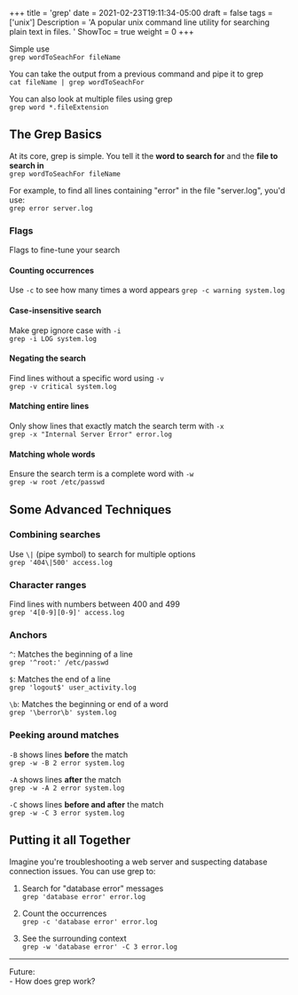 +++
title = 'grep'
date = 2021-02-23T19:11:34-05:00
draft = false
tags = ['unix']
Description = 'A popular unix command line utility for searching plain text in files. '
ShowToc = true
weight = 0
+++

Simple use  
`grep wordToSeachFor fileName`

You can take the output from a previous command and pipe it to grep    
`cat fileName | grep wordToSeachFor`

You can also look at multiple files using grep   
`grep word *.fileExtension`

## The Grep Basics
At its core, grep is simple. You tell it the **word to search for** and 
the **file to search in**  
`grep wordToSeachFor fileName`  

For example, to find all lines containing "error" in the file "server.log", you'd use:  
`grep error server.log`

### Flags
Flags to fine-tune your search  

#### Counting occurrences
Use `-c` to see how many times a word appears 
`grep -c warning system.log`

#### Case-insensitive search
 Make grep ignore case with `-i`  
`grep -i LOG system.log`  

#### Negating the search
 Find lines without a specific word using `-v`  
`grep -v critical system.log`  

#### Matching entire lines
Only show lines that exactly match the search term with `-x`  
`grep -x "Internal Server Error" error.log`

#### Matching whole words
Ensure the search term is a complete word with `-w`  
`grep -w root /etc/passwd`

## Some Advanced Techniques

### Combining searches
Use `\|` (pipe symbol) to search for multiple options  
`grep '404\|500' access.log`

### Character ranges
Find lines with numbers between 400 and 499  
`grep '4[0-9][0-9]' access.log`

### Anchors

`^`: Matches the beginning of a line  
`grep '^root:' /etc/passwd`

`$`: Matches the end of a line  
`grep 'logout$' user_activity.log`  

`\b`: Matches the beginning or end of a word  
`grep '\berror\b' system.log`

### Peeking around matches

`-B` shows lines **before** the match  
`grep -w -B 2 error system.log`  

`-A` shows lines **after** the match  
`grep -w -A 2 error system.log`  

`-C` shows lines **before and after** the match    
`grep -w -C 3 error system.log`

## Putting it all Together

Imagine you're troubleshooting a web server and suspecting database connection issues. You can use grep to:

1. Search for "database error" messages  
`grep 'database error' error.log`  

2. Count the occurrences  
`grep -c 'database error' error.log`

3. See the surrounding context  
`grep -w 'database error' -C 3 error.log`

---
Future:  
    - How does grep work?





